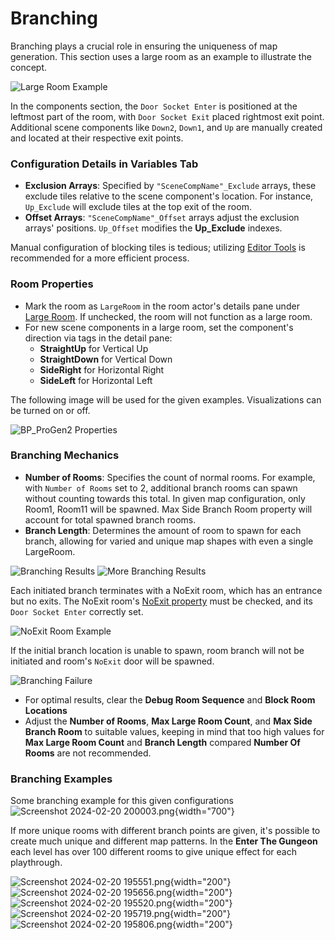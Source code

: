 ﻿# Branching

Branching plays a crucial role in ensuring the uniqueness of map generation. This section uses a large room as an example to illustrate the concept.

![Large Room Example](Images%2FScreenshot%202024-02-20%20140030.png)

In the components section, the `Door Socket Enter` is positioned at the leftmost part of the room, with `Door Socket Exit` placed rightmost exit point. Additional scene components like `Down2`, `Down1`, and `Up` are manually created and located at their respective exit points.

### Configuration Details in Variables Tab

- **Exclusion Arrays**: Specified by `"SceneCompName"_Exclude` arrays, these exclude tiles relative to the scene component's location. For instance, `Up_Exclude` will exclude tiles at the top exit of the room.
- **Offset Arrays**: `"SceneCompName"_Offset` arrays adjust the exclusion arrays' positions. `Up_Offset` modifies the **Up_Exclude** indexes.

Manual configuration of blocking tiles is tedious; utilizing [Editor Tools](SlateEditor.md) is recommended for a more efficient process.

### Room Properties

- Mark the room as `LargeRoom` in the room actor's details pane under [Large Room](References/RoomActor.md#room-actor). If unchecked, the room will not function as a large room.
- For new scene components in a large room, set the component's direction via tags in the detail pane:
    - **StraightUp** for Vertical Up
    - **StraightDown** for Vertical Down
    - **SideRight** for Horizontal Right
    - **SideLeft** for Horizontal Left

The following image will be used for the given examples. Visualizations can be turned on or off.

![BP_ProGen2 Properties](Images%2FScreenshot%202024-02-20%20190137.png)

### Branching Mechanics

- **Number of Rooms**: Specifies the count of normal rooms. For example, with `Number of Rooms` set to 2, additional branch rooms can spawn without counting towards this total. In given map configuration, only Room1, Room11 will be spawned. Max Side Branch Room property will account for total spawned branch rooms.
- **Branch Length**: Determines the amount of room to spawn for each branch, allowing for varied and unique map shapes with even a single LargeRoom.

![Branching Results](Images%2FScreenshot%202024-02-20%20182455.png)
![More Branching Results](Images%2FScreenshot%202024-02-20%20191219.png)

Each initiated branch terminates with a NoExit room, which has an entrance but no exits. The NoExit room's [NoExit property](References/RoomActor.md) must be checked, and its `Door Socket Enter` correctly set.

![NoExit Room Example](Images%2FScreenshot%202024-02-20%20194203.png)

If the initial branch location is unable to spawn, room branch will not be initiated and room's `NoExit` door will be spawned.

![Branching Failure](Images%2FScreenshot%202024-02-20%20194452.png)

- For optimal results, clear the **Debug Room Sequence** and **Block Room Locations**
- Adjust the **Number of Rooms**, **Max Large Room Count**, and **Max Side Branch Room** to suitable values, keeping in mind that too high values for **Max Large Room Count** and **Branch Length** compared **Number Of Rooms** are not recommended.

### Branching Examples

Some branching example for this given configurations  
![Screenshot 2024-02-20 200003.png](Images%2FScreenshot%202024-02-20%20200003.png){width="700"}

If more unique rooms with different branch points are given, it's possible to create much unique and different map patterns. In the **Enter The Gungeon** each level has over 100 different rooms to give unique effect for each playthrough.

![Screenshot 2024-02-20 195551.png](Images%2FFinalExamples%2FScreenshot%202024-02-20%20195551.png){width="200"}
![Screenshot 2024-02-20 195656.png](Images%2FFinalExamples%2FScreenshot%202024-02-20%20195656.png){width="200"}
![Screenshot 2024-02-20 195520.png](Images%2FFinalExamples%2FScreenshot%202024-02-20%20195520.png){width="200"}
![Screenshot 2024-02-20 195719.png](Images%2FFinalExamples%2FScreenshot%202024-02-20%20195719.png){width="200"}
![Screenshot 2024-02-20 195806.png](Images%2FFinalExamples%2FScreenshot%202024-02-20%20195806.png){width="200"}